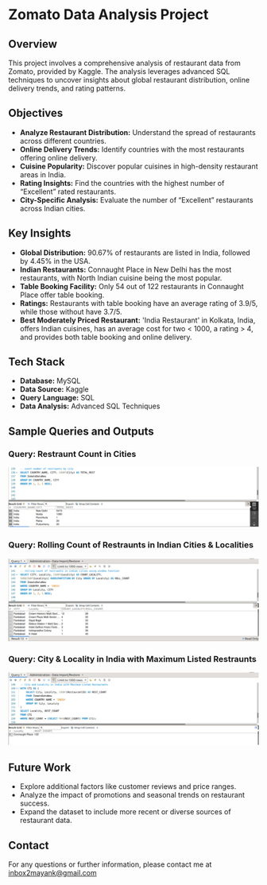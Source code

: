 # Zomato Data Analysis Project

## Overview

This project involves a comprehensive analysis of restaurant data from Zomato, provided by Kaggle. The analysis leverages advanced SQL techniques to uncover insights about global restaurant distribution, online delivery trends, and rating patterns.

## Objectives

- **Analyze Restaurant Distribution:** Understand the spread of restaurants across different countries.
- **Online Delivery Trends:** Identify countries with the most restaurants offering online delivery.
- **Cuisine Popularity:** Discover popular cuisines in high-density restaurant areas in India.
- **Rating Insights:** Find the countries with the highest number of “Excellent” rated restaurants.
- **City-Specific Analysis:** Evaluate the number of “Excellent” restaurants across Indian cities.

## Key Insights

- **Global Distribution:** 90.67% of restaurants are listed in India, followed by 4.45% in the USA.
- **Indian Restaurants:** Connaught Place in New Delhi has the most restaurants, with North Indian cuisine being the most popular.
- **Table Booking Facility:** Only 54 out of 122 restaurants in Connaught Place offer table booking.
- **Ratings:** Restaurants with table booking have an average rating of 3.9/5, while those without have 3.7/5.
- **Best Moderately Priced Restaurant:** 'India Restaurant' in Kolkata, India, offers Indian cuisines, has an average cost for two < 1000, a rating > 4, and provides both table booking and online delivery.

## Tech Stack

- **Database:** MySQL
- **Data Source:** Kaggle
- **Query Language:** SQL
- **Data Analysis:** Advanced SQL Techniques

## Sample Queries and Outputs

### Query: Restraunt Count in Cities
![Global Distribution Query](/screenshots/1.png)

### Query: Rolling Count of Restraunts in Indian Cities & Localities
![Online Delivery Query](screenshots/2.png)


### Query: City & Locality in India with Maximum Listed Restraunts
![Popular Cuisines Query](screenshots/3.png)


## Future Work

- Explore additional factors like customer reviews and price ranges.
- Analyze the impact of promotions and seasonal trends on restaurant success.
- Expand the dataset to include more recent or diverse sources of restaurant data.

## Contact

For any questions or further information, please contact me at inbox2mayank@gmail.com

